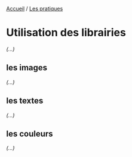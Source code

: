 [Accueil](../) / [Les pratiques](./index.md)

# Utilisation des librairies

*(...)*

## les images

*(...)*

## les textes

*(...)*


## les couleurs

*(...)*